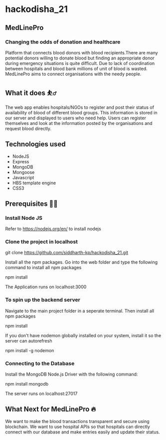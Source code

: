 # hackodisha_21

## MedLinePro
### Changing the odds of donation and healthcare

Platform that connects blood donors with blood recipients.There are many potential donors willing to donate blood but finding an appropriate donor during emergency situations is quite difficult. Due to lack of coordination between hospitals and blood bank millions of unit of blood is wasted. MedLinePro aims to connect organisations with the needy people.

## What it does :bouncing_ball_man:
The web app enables hospitals/NGOs to register and post their status of availability of blood of different blood groups. This information is stored in our server and displayed to users who need help. Users can register themselves and look at the information posted by the organisations and request blood directly.

## Technologies used
* NodeJS
* Express
* MongoDB
* Mongoose
* Javascript
* HBS template engine
* CSS3

## Prerequisites :man_technologist:
### Install Node JS

Refer to https://nodejs.org/en/ to install nodejs

### Clone the project in localhost

git clone https://github.com/siddharth-kp/hackodisha_21.git

Install all the npm packages. Go into the web folder and type the following command to install all npm packages

npm install

The Application runs on localhost:3000

### To spin up the backend server

Navigate to the main project folder in a seperate terminal. Then install all npm packages

npm install 

If you don't have nodemon globally installed on your system, install it so the server can autorefresh

npm install -g nodemon

### Connecting to the Database

Install the MongoDB Node.js Driver with the following command:

npm install mongodb

The server runs on localhost:27017

## What Next for MedLinePro :fire:
We want to make the blood transactions transparent and secure using blockchain. We want to use hospital APIs so that hospitals can directly connect with our database and make entries easily and update their status.

